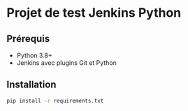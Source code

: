 # Projet de test Jenkins Python

## Prérequis
- Python 3.8+
- Jenkins avec plugins Git et Python

## Installation
```bash
pip install -r requirements.txt